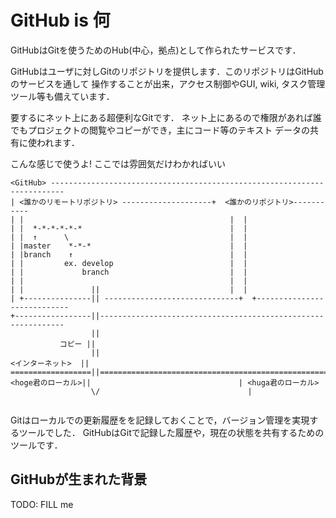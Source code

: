 # GitHub is 何

GitHubはGitを使うためのHub(中心，拠点)として作られたサービスです．

GitHubはユーザに対しGitのリポジトリを提供します．このリポジトリはGitHubのサービスを通して
操作することが出来，アクセス制御やGUI, wiki, タスク管理ツール等も備えています．

要するにネット上にある超便利なGitです．
ネット上にあるので権限があれば誰でもプロジェクトの閲覧やコピーができ，主にコード等のテキスト
データの共有に使われます．

こんな感じで使うよ!
ここでは雰囲気だけわかればいい

```
<GitHub> -------------------------------------------------------------------------
| <誰かのリモートリポジトリ> --------------------+  <誰かのリポジトリ>-----------
| |                                              |  |
| |  *-*-*-*-*-*                                 |  |
| |  ↑      \                                    |  |
| |master    *-*-*                               |  |
| |branch    ↑                                   |  |
| |         ex. develop                          |  |
| |             branch                           |  |
| |                                              |  |
| |               ||                             |  |
| +---------------|| ------------------------------+  +----------------------------
+-----------------||--------------------------------------------------------------
                  ||
           コピー ||
                  ||
<インターネット>  ||
==================||===============================================================
<hoge君のローカル>||                                 | <huga君のローカル>
                  \/                                 |  


```

Gitはローカルでの更新履歴をを記録しておくことで，バージョン管理を実現するツールでした．
GitHubはGitで記録した履歴や，現在の状態を共有するためのツールです．

## GitHubが生まれた背景

TODO: FILL me

